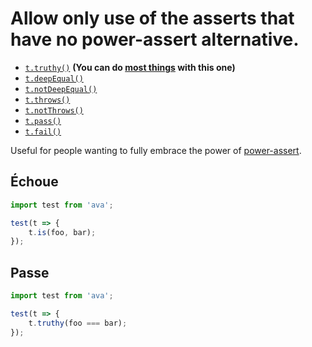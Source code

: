 # Allow only use of the asserts that have no power-assert alternative.

- [`t.truthy()`](https://github.com/sindresorhus/ava#truthyvalue-message) __(You can do [most things](https://github.com/sindresorhus/ava#enhanced-assertion-messages) with this one)__
- [`t.deepEqual()`](https://github.com/sindresorhus/ava#deepequalvalue-expected-message)
- [`t.notDeepEqual()`](https://github.com/sindresorhus/ava#notdeepequalvalue-expected-message)
- [`t.throws()`](https://github.com/sindresorhus/ava#throwsfunctionpromise-error-message)
- [`t.notThrows()`](https://github.com/sindresorhus/ava#notthrowsfunctionpromise-message)
- [`t.pass()`](https://github.com/sindresorhus/ava#passmessage)
- [`t.fail()`](https://github.com/sindresorhus/ava#failmessage)

Useful for people wanting to fully embrace the power of [power-assert](https://github.com/power-assert-js/power-assert).


## Échoue

```js
import test from 'ava';

test(t => {
	t.is(foo, bar);
});
```


## Passe

```js
import test from 'ava';

test(t => {
	t.truthy(foo === bar);
});
```
